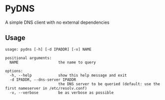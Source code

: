 # PyDNS

A simple DNS client with no external dependencies

## Usage

```
usage: pydns [-h] [-d IPADDR] [-v] NAME

positional arguments:
  NAME                  the name to query

options:
  -h, --help            show this help message and exit
  -d IPADDR, --dns-server IPADDR
                        the DNS server to be queried (default: use the first nameserver in /etc/resolv.conf)
  -v, --verbose         be as verbose as possible
```


